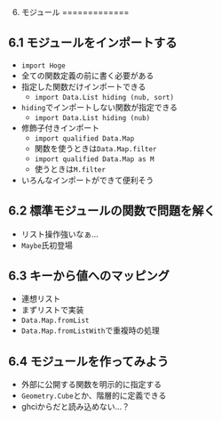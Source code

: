 6. モジュール
=============

## 6.1 モジュールをインポートする
- `import Hoge`
- 全ての関数定義の前に書く必要がある
- 指定した関数だけインポートできる
    - `import Data.List hiding (nub, sort)`
- `hiding`でインポートしない関数が指定できる
    - `import Data.List hiding (nub)`
- 修飾子付きインポート
    - `import qualified Data.Map`
    - 関数を使うときは`Data.Map.filter`
    - `import qualified Data.Map as M`
    - 使うときは`M.filter`
- いろんなインポートができて便利そう

## 6.2 標準モジュールの関数で問題を解く
- リスト操作強いなぁ…
- `Maybe`氏初登場

## 6.3 キーから値へのマッピング
- 連想リスト
- まずリストで実装
- `Data.Map.fromList`
- `Data.Map.fromListWith`で重複時の処理

## 6.4 モジュールを作ってみよう
- 外部に公開する関数を明示的に指定する
- `Geometry.Cube`とか、階層的に定義できる
- ghciからだと読み込めない…？

